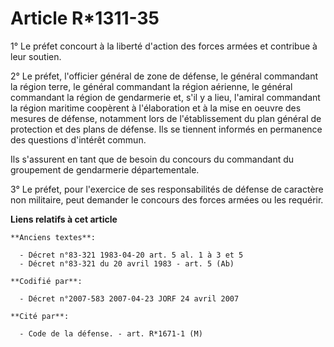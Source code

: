 # Article R*1311-35

1° Le préfet concourt à la liberté d'action des forces armées et contribue à leur soutien.

2° Le préfet, l'officier général de zone de défense, le général commandant la région terre, le général commandant la région
aérienne, le général commandant la région de gendarmerie et, s'il y a lieu, l'amiral commandant la région maritime coopèrent
à l'élaboration et à la mise en oeuvre des mesures de défense, notamment lors de l'établissement du plan général de
protection et des plans de défense. Ils se tiennent informés en permanence des questions d'intérêt commun.

Ils s'assurent en tant que de besoin du concours du commandant du groupement de gendarmerie départementale.

3° Le préfet, pour l'exercice de ses responsabilités de défense de caractère non militaire, peut demander le concours des
forces armées ou les requérir.

**Liens relatifs à cet article**

	**Anciens textes**:

	  - Décret n°83-321 1983-04-20 art. 5 al. 1 à 3 et 5
	  - Décret n°83-321 du 20 avril 1983 - art. 5 (Ab)

	**Codifié par**:

	  - Décret n°2007-583 2007-04-23 JORF 24 avril 2007

	**Cité par**:

	  - Code de la défense. - art. R*1671-1 (M)
